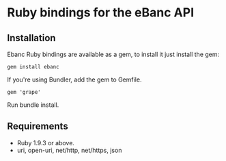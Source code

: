 Ruby bindings for the eBanc API
===============================

Installation
------------

Ebanc Ruby bindings are available as a gem, to install it just install the gem:

    gem install ebanc

If you're using Bundler, add the gem to Gemfile.

    gem 'grape'
Run    bundle install.

Requirements
------------

* Ruby 1.9.3 or above.
* uri, open-uri, net/http, net/https, json